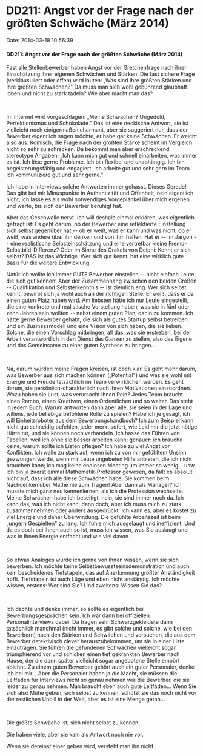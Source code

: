 DD211: Angst vor der Frage nach der größten Schwäche (März 2014)
================================================================

Date: 2014-03-18 10:56:39

#### DD211: Angst vor der Frage nach der größten Schwäche (März 2014)

Fast alle Stellenbewerber haben Angst vor der Gretchenfrage nach ihrer
Einschätzung ihrer eigenen Schwächen und Stärken. Die fast sichere Frage
(verklausuliert oder offen) wird lauten: „Was sind Ihre größten Stärken
und Ihre größten Schwächen?" Da muss man sich wohl gebührend glaubhaft
loben und nicht zu stark tadeln? Wie aber macht man das?

 

Im Internet wird vorgeschlagen: „Meine Schwächen? Ungeduld,
Perfektionismus und Schokolade." Das ist eine neckische Antwort, sie ist
vielleicht noch einigermaßen charmant, aber sie suggeriert nur, dass der
Bewerber eigentlich sagen möchte, er habe gar keine Schwächen. Er weicht
also aus. Komisch, die Frage nach der größten Stärke scheint im
Vergleich nicht so sehr zu schrecken. Da bekommt man aber erschreckend
stereotype Angaben: „Ich kann mich gut und schnell einarbeiten, was
immer es ist. Ich löse gerne Probleme. Ich bin flexibel und unabhängig.
Ich bin begeisterungsfähig und engagiert. Ich arbeite gut und sehr gern
im Team. Ich kommuniziere gut und sehr gerne."

Ich habe in Interviews solche Antworten immer gehasst. Dieses Gerede!
Das gibt bei mir Minuspunkte in Authentizität und Offenheit, nein
eigentlich nicht, ich lasse es als wohl notwendiges Vorgeplänkel über
mich ergehen und warte, bis sich der Bewerber beruhigt hat.

Aber das Geschwalle nervt. Ich will deshalb einmal erklären, was
eigentlich gefragt ist: Es geht darum, ob der Bewerber eine reflektierte
Einstellung sich selbst gegenüber hat -- ob er weiß, was er kann und was
nicht; ob er weiß, was andere über ihn denken und von ihm halten. Hat er
-- im Jargon -- eine realistische Selbsteinschätzung und eine vertretbar
kleine Fremd-Selbstbild-Differenz? Oder im Sinne des Orakels von Delphi:
Kennt er sich selbst? DAS ist das Wichtige. Wer sich gut kennt, hat eine
wirklich gute Basis für die weitere Entwicklung.

Natürlich wollte ich immer GUTE Bewerber einstellen -- nicht einfach
Leute, die sich gut kennen! Aber der Zusammenhang zwischen den beiden
Größen -- Qualifikation und Selbsterkenntnis -- ist ziemlich eng. Wer
sich selbst kennt, bewirbt sich ja wohl auch an der richtigen Stelle. Er
weiß, dass er da einen guten Platz haben wird. Am liebsten hätte ich nur
Leute eingestellt, die eine konkrete und realistische Vorstellung haben,
was sie in fünf oder zehn Jahren sein wollten -- nebst einem guten Plan,
dahin zu kommen. Ich hätte gerne Bewerber gehabt, die sich als gutes
Startup selbst betreiben und ein Businessmodell und eine Vision von sich
haben, die sie lieben. Solche, die einen Vorschlag mitbringen, all das,
was sie erstreben, bei der Arbeit verantwortlich in den Dienst des
Ganzen zu stellen, also das Eigene und das Gemeinsame zu einer guten
Synthese zu bringen...

 

Na, darum würden meine Fragen kreisen, ist doch klar. Es geht mehr
darum, was Bewerber aus sich machen können („Potential") und was sie
wohl mit Energie und Freude tatsächlich im Team verwirklichen werden. Es
geht darum, sie persönlich-charakterlich nach ihren Motivationen
einzuordnen. Wozu haben sie Lust, was verursacht ihnen Pein? Jedes Team
braucht einen Rambo, einen Kreativen, einen Ordentlichen und so weiter.
Das steht in jedem Buch. Warum antworten dann aber alle, sie seien in
der Lage und willens, jede beliebige befohlene Rolle zu spielen? Habe
ich je gesagt, ich will Einheitsroboter aus dem Bewerbungshandbuch? Ich
zum Beispiel kann nicht gut schneidig befehlen, jeder merkt sofort, wie
Leid mir die jetzt nötige Härte tut, und sie können noch verhandeln. Ich
hasse das Führen von Tabellen, weil ich ohne sie besser arbeiten kann;
genauer: ich brauche keine, warum sollte ich Listen pflegen? Ich habe zu
viel Angst vor Konflikten. Ich walle zu stark auf, wenn ich zu von mir
gefühltem Unsinn gezwungen werde, wenn mir Leute ungebeten Hilfe
anbieten, die ich nicht brauchen kann; ich mag keine endlosen Meeting um
immer so wenig... usw. Ich bin ja zuerst einmal Mathematik-Professor
gewesen, da fällt es absolut nicht auf, dass ich alle diese Schwächen
habe. Sie kommen beim Nachdenken über Mathe nie zum Tragen! Aber dann
als Manager? Ich musste mich ganz neu kennenlernen, als ich die
Profession wechselte. Meine Schwächen habe ich beseitigt, nein, sie sind
immer noch da. Ich kann das, was ich nicht kann, dann doch, aber ich
muss mich zu stark zusammennehmen oder anders ausgedrückt: Ich kann es,
aber es kostet zu viel Energie und daher Überwindung. Die gefühlte
Arbeitszeit ist beim „ungern Gespielten" zu lang. Ich fühle mich
ausgelaugt und ineffizient. Und da es doch bei Ihnen auch so ist, muss
ich wissen, was Sie auslaugt und was in Ihnen Energie entfacht und wie
viel davon.

 

So etwas Analoges würde ich gerne von Ihnen wissen, wenn sie sich
bewerben. Ich möchte keine Selbstbewusstseinsdemonstration und auch kein
bescheidenes Tiefstapeln, das auf Anerkennung größter Anständigkeit
hofft. Tiefstapeln ist auch Lüge und eben nicht anständig. Ich möchte
wissen, erstens: Wer sind Sie? Und zweitens: Wissen Sie das?

 

Ich dachte und denke immer, so sollte es eigentlich bei
Bewerbungsgesprächen sein. Ich war dann bei offiziellen
Personalinterviews dabei. Da fragen sehr Schwarzgekleidete dann
tatsächlich manchmal (nicht immer, es gibt solche und solche, wie bei
den Bewerbern) nach den Stärken und Schwächen und versuchen, die aus dem
Bewerber detektivisch clever herauszubekommen, um sie in einer Liste
einzutragen. Sie führen die gefundenen Schwächen vielleicht sogar
triumphierend vor und schicken einen tief gekränkten Bewerber nach
Hause, der die dann später vielleicht sogar angebotene Stelle empört
ablehnt. Zu einem guten Bewerber gehört auch ein guter Personaler, denke
ich bei mir... Aber die Personaler haben ja die Macht, sie müssen die
Leitfäden für Interviews nicht so genau nehmen wie die Bewerber, die sie
leider zu genau nehmen. Man braucht eben auch gute Leitfäden... Wenn Sie
sich also Mühe geben, sich selbst zu kennen, schützt sie das noch nicht
vor der restlichen Unbill in der Welt, aber es ist eine Menge getan...

 

Die größte Schwäche ist, sich nicht selbst zu kennen.

Die haben viele, aber sie kam als Antwort noch nie vor.

Wenn sie dereinst einer geben wird, versteht man ihn nicht.
